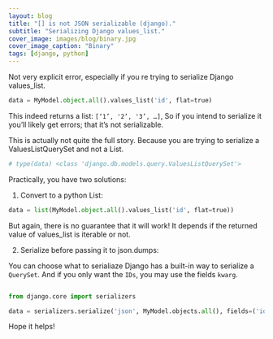 ```yaml
---
layout: blog
title: "[] is not JSON serializable (django)."
subtitle: "Serializing Django values_list."
cover_image: images/blog/binary.jpg
cover_image_caption: "Binary"
tags: [django, python]
---
```


Not very explicit error, especially if you re trying to serialize Django values_list.

```python
data = MyModel.object.all().values_list('id', flat=true)
```

This indeed returns a list: `[‘1’, '2’, '3’, …]`, So if you intend to serialize it you’ll likely get errors; that it’s not serializable.

This is actually not quite the full story. Because you are trying to serialize a ValuesListQuerySet and not a List.

```python
# type(data) <class 'django.db.models.query.ValuesListQuerySet'>
```

Practically, you have two solutions:

 1. Convert to a python List:

```python
data = list(MyModel.object.all().values_list('id', flat=true))
```

But again, there is no guarantee that it will work! It depends if the returned value of values_list is iterable or not.

 2. Serialize before passing it to json.dumps:

You can choose what to serialiaze Django has a built-in way to serialize a `QuerySet`. And if you only want the `IDs`, you may use the fields `kwarg`.

```python

from django.core import serializers

data = serializers.serialize('json', MyModel.objects.all(), fields=('id',))
```

Hope it helps!
